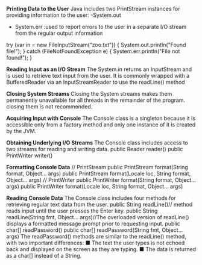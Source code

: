 **Printing Data to the User**
Java includes two PrintStream instances for providing information to the user:
-System.out
- System.err :used to report errors to the user in a separate I/O stream from
  the regular output information

try (var in = new FileInputStream("zoo.txt")) {
System.out.println("Found file!");
} catch (FileNotFoundException e) {
System.err.println("File not found!");
}

**Reading Input as an I/O Stream**
The System.in returns an InputStream and is used to retrieve text input from the user.
It is commonly wrapped with a BufferedReader via an InputStreamReader to use the
readLine() method

**Closing System Streams**
Closing the System streams makes them permanently unavailable for all threads in the remainder of the program.
closing them is not recommended.

**Acquiring Input with Console**
The Console class is a singleton because it is accessible only from a factory method and
only one instance of it is created by the JVM. 

**Obtaining Underlying I/O Streams**
The Console class includes access to two streams for reading and writing data.
public Reader reader()
public PrintWriter writer()

**Formatting Console Data**
// PrintStream
public PrintStream format(String format, Object... args)
public PrintStream format(Locale loc, String format, Object... args)
// PrintWriter
public PrintWriter format(String format, Object... args)
public PrintWriter format(Locale loc, String format, Object... args)

**Reading Console Data**
The Console class includes four methods for retrieving regular text data from the user.
public String readLine()// method reads input until the user presses the Enter key.
public String readLine(String fmt, Object... args)//The overloaded version of readLine() displays a formatted
message prompt prior to requesting input.
public char[] readPassword() 
public char[] readPassword(String fmt, Object... args)
The readPassword() methods are similar to the readLine() method, with two important
differences:
■ The text the user types is not echoed back and displayed on the screen as they
are typing.
■ The data is returned as a char[] instead of a String.


